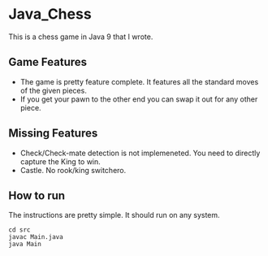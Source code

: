 # Java_Chess
This is a chess game in Java 9 that I wrote.


## Game Features
- The game is pretty feature complete.  It features all the standard moves of the given pieces.  
- If you get your pawn to the other end you can swap it out for any other piece.

## Missing Features
- Check/Check-mate detection is not implemeneted.  You need to directly capture the King to win.
- Castle.  No rook/king switchero.


## How to run
The instructions are pretty simple.  It should run on any system.
```
cd src
javac Main.java
java Main
```
